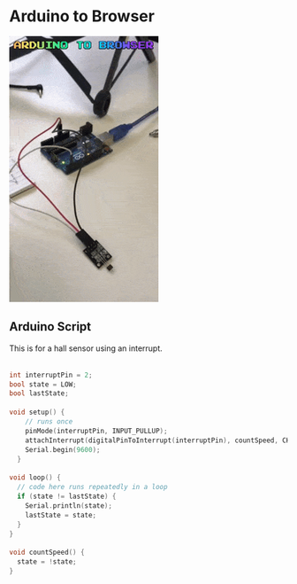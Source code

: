 # Arduino to Browser
![Arduino to computer interaction](https://raw.githubusercontent.com/roowilliams/arduino-to-browser/master/giphy.gif)

## Arduino Script

This is for a hall sensor using an interrupt.

```c

int interruptPin = 2;
bool state = LOW;
bool lastState;

void setup() {
    // runs once
    pinMode(interruptPin, INPUT_PULLUP);
    attachInterrupt(digitalPinToInterrupt(interruptPin), countSpeed, CHANGE);
    Serial.begin(9600);
  }

void loop() {
  // code here runs repeatedly in a loop
  if (state != lastState) {
    Serial.println(state);
    lastState = state;
  }
}

void countSpeed() {
  state = !state;
}

```